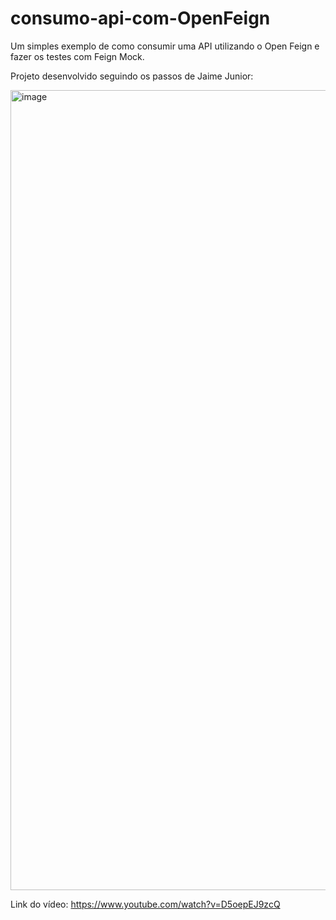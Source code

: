 # consumo-api-com-OpenFeign

Um simples exemplo de como consumir uma API utilizando o Open Feign e fazer os testes com Feign Mock.

Projeto desenvolvido seguindo os passos de Jaime Junior:

<img width="1280" alt="image" src="https://user-images.githubusercontent.com/62525280/191783163-1e3a4eeb-a764-4cd8-8ac4-b734ff36890a.png">


Link do vídeo: https://www.youtube.com/watch?v=D5oepEJ9zcQ
